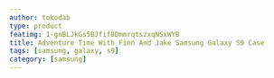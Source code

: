 ```yaml
---
author: tokodab
type: product
featimg: 1-gnBLJkGs5BJfif8DmmrqtszxqNSxWYB
title: Adventure Time With Finn And Jake Samsung Galaxy S9 Case
tags: [samsung, galaxy, s9]
category: [samsung]
---
```

